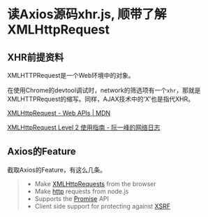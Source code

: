 # 读Axios源码xhr.js, 顺带了解XMLHttpRequest

## XHR前提资料

XMLHTTPRequest是一个Web环境中的对象。

在使用Chrome的devtool调试时，network的筛选项有一个`xhr`，那就是XMLHTTPRequest的缩写。同样，AJAX技术中的‘X’也是指代XHR。

[XMLHttpRequest - Web APIs | MDN](https://developer.mozilla.org/en-US/docs/Web/API/XMLHttpRequest)

[XMLHttpRequest Level 2 使用指南 - 阮一峰的网络日志](http://www.ruanyifeng.com/blog/2012/09/xmlhttprequest_level_2.html)

## Axios的Feature

截取Axios的Feature，有这么几条。

>- Make [XMLHttpRequests](https://developer.mozilla.org/en-US/docs/Web/API/XMLHttpRequest) from the browser
>- Make [http](http://nodejs.org/api/http.html) requests from node.js
>- Supports the [Promise](https://developer.mozilla.org/en-US/docs/Web/JavaScript/Reference/Global_Objects/Promise) API
>- Client side support for protecting against [XSRF](http://en.wikipedia.org/wiki/Cross-site_request_forgery)

